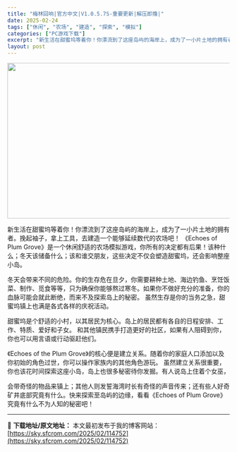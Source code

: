 ```yaml
---
title: "梅林回响|官方中文|V1.0.5.7S-重要更新|解压即撸|"
date: 2025-02-24
tags: ["休闲", "农场", "建造", "探索", "模拟"]
categories: ["PC游戏下载"]
excerpt: "新生活在甜蜜坞等着你！你漂流到了这座岛屿的海岸上，成为了一小片土地的拥有者。挽起袖子，拿上工具，去建造一个能够延续数代的农场吧！ 《Echoes of Plum Grove》是一个休闲舒适的农场模拟游戏，你所有的决定都有后果！该种什么；冬天该储备什么；该和谁交朋友，这些决定不仅会塑造甜蜜坞，还会影响&hellip;"
layout: post
---
```


<img class="aligncenter size-full wp-image-114761" src="https://sky.sfcrom.com/wp-content/uploads/2025/02/2025022413380164.webp" alt="" width="616" height="353" />

新生活在甜蜜坞等着你！你漂流到了这座岛屿的海岸上，成为了一小片土地的拥有者。挽起袖子，拿上工具，去建造一个能够延续数代的农场吧！
《Echoes of Plum Grove》是一个休闲舒适的农场模拟游戏，你所有的决定都有后果！该种什么；冬天该储备什么；该和谁交朋友，这些决定不仅会塑造甜蜜坞，还会影响整座小岛。

冬天会带来不同的危险。你的生存危在旦夕，你需要耕种土地、海边钓鱼、烹饪饭菜、制作、觅食等等，只为确保你能够熬过寒冬。如果你不做好充分的准备，你的血脉可能会就此断绝，而来不及探索岛上的秘密。
虽然生存是你的当务之急，甜蜜坞镇上也满是各式各样的庆祝活动。

甜蜜坞是个舒适的小村，以其居民为核心。岛上的居民都有各自的日程安排、工作、特质、爱好和子女。
和其他镇民携手打造更好的社区，如果有人阻碍到你，你也可以用言语或行动驱赶他们。

《Echoes of the Plum Grove》的核心便是建立关系。随着你的家庭人口添加以及你初始的角色过世，你可以操作家族内的其他角色游玩。
虽然建立关系很重要，你也该花时间探索这座小岛，岛上也很多秘密待你发掘。有人说岛上住着个女巫，

会带奇怪的物品来镇上；其他人则发誓海湾时长有奇怪的声音传来；还有些人好奇矿井底部究竟有什么。快来探索至岛屿的边缘，看看《Echoes of Plum Grove》究竟有什么不为人知的秘密吧！

---
📖 **下载地址/原文地址：** 本文最初发布于我的博客网站：[https://sky.sfcrom.com/2025/02/114752](https://sky.sfcrom.com/2025/02/114752)
